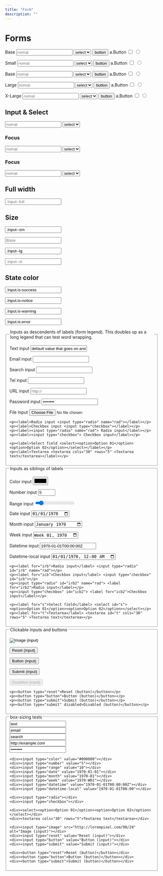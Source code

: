 ```yaml
---
title: "Form"
description: ""
---
```


<div class="ContainerFull">

<h1>Forms</h1>

<p>
<label class="">Base</label>
<input class="" type="text" placeholder="nomal">
<select class="">
<option>select</option>
<option>2</option>
</select>
<button class="">button</button>
<a class="">a.Button</a>
<input class="" type="checkbox" placeholder="nomal">
<input class="" type="radio" placeholder="nomal">
</p>




<p>
<label class="t-width1of6 t-inlineBlock">Small</label>
<input class="Input Input--sm t-width1of6" type="text" placeholder="nomal">
<select class="Select Select--sm t-width1of6">
<option>select</option>
<option>2</option>
</select>
<button class="Button Button--sm">button</button>
<a class="ButtonBorder Button--sm">a.Button</a>
<input class="" type="checkbox" placeholder="nomal">
<input class="" type="radio" placeholder="nomal">
</p>

<p>
<label class="t-width1of6 t-inlineBlock">Base</label>
<input class="Input t-width1of6" type="text" placeholder="nomal">
<select class="Select t-width1of6">
<option>select</option>
<option>2</option>
</select>
<button class="Button">button</button>
<a class="ButtonBorder">a.Button</a>
<input class="" type="checkbox" placeholder="nomal">
<input class="" type="radio" placeholder="nomal">
</p>




<p>
<label class="t-width1of6 t-inlineBlock">Large</label>
<input class="Input Input--lg t-width1of6" type="text" placeholder="nomal">
<select class="Select Select--lg t-width1of6">
<option>select</option>
<option>2</option>
</select>
<button class="Button Button--lg">button</button>
<a class="ButtonBorder Button--lg">a.Button</a>
<input class="" type="checkbox" placeholder="nomal">
<input class="" type="radio" placeholder="nomal">
</p>


<p>
<label class="t-width1of6 t-inlineBlock">X-Large</label>
<input class="Input Input--xl t-width1of6" type="text" placeholder="nomal">
<select class="Select Select--xl t-width1of6">
<option>select</option>
<option>2</option>
</select>
<button class="ButtonBorder Button--xl">button</button>
<a class="ButtonBorder Button--xl">a.Button</a>
<input class="" type="checkbox" placeholder="nomal">
<input class="" type="radio" placeholder="nomal">
</p>



<h2>Input & Select </h2>
<p>
  <input class="Input t-width2of6" type="text" placeholder="nomal">
  <select class="Select t-width2of6">
    <option>select</option>
    <option>2</option>
  </select>
</p>

<h3>Focus</h3>
<p>
  <input class="Input t-width2of6 is-focus" type="text" placeholder="nomal">
  <select class="is-focus Select t-width2of6">
    <option>select</option>
    <option>2</option>
  </select>
</p>

<h3>Focus</h3>
<p>
  <input class="Input t-width2of6 is-disabled" type="text" placeholder="nomal">
  <select class="is-disabled Select t-width2of6">
    <option>select</option>
    <option>2</option>
  </select>
</p>



<h2>Full width</h2>
<p>
<input class="Input--full" type="text" placeholder=".Input--full">
</p>



<h2>Size</h2>
<p>
<input class="Input Input--sm" type="text" value=".Input--sm">
</p>
<p>
<input class="" type="text" placeholder="Base">
</p>
<p>
<input class="Input--lg" type="text" value=".Input--lg">
</p>
<p>
<input class="Input--xl" type="text" placeholder=".Input--xl">
</p>

<h2>State color</h2>
<p>
<input class="Input is-success" type="text" value=".Input.is-success">
</p>
<p>
<input class="Input is-notice" type="text" value=".Input.is-notice">
</p>
<p>
<input class="Input is-warning" type="text" value=".Input.is-warning">
</p>
<p>
<input class="Input is-error" type="text" value=".Input.is-error">
</p>












<form>
  <fieldset>
    <legend>Inputs as descendents of labels (form legend). This doubles up as a long legend that can test word wrapping.</legend>
    <p><label>Text input <input type="text" value="default value that goes on and on without stopping or punctuation"></label></p>
    <p><label>Email input <input type="email"></label></p>
    <p><label>Search input <input type="search"></label></p>
    <p><label>Tel input <input type="tel"></label></p>
    <p><label>URL input <input type="url" placeholder="http://"></label></p>
    <p><label>Password input <input type="password" value="password"></label></p>
    <p><label>File input <input type="file"></label></p>

    <p><label>Radio input <input type="radio" name="rad"></label></p>
    <p><label>Checkbox input <input type="checkbox"></label></p>
    <p><label><input type="radio" name="rad"> Radio input</label></p>
    <p><label><input type="checkbox"> Checkbox input</label></p>

    <p><label>Select field <select><option>Option 01</option><option>Option 02</option></select></label></p>
    <p><label>Textarea <textarea cols="30" rows="5" >Textarea text</textarea></label></p>
  </fieldset>

  <fieldset>
    <legend>Inputs as siblings of labels</legend>
    <p><label for="ic">Color input</label> <input type="color" id="ic" value="#000000"></p>
    <p><label for="in">Number input</label> <input type="number" id="in" min="0" max="10" value="5"></p>
    <p><label for="ir">Range input</label> <input type="range" id="ir" value="10"></p>
    <p><label for="idd">Date input</label> <input type="date" id="idd" value="1970-01-01"></p>
    <p><label for="idm">Month input</label> <input type="month" id="idm" value="1970-01"></p>
    <p><label for="idw">Week input</label> <input type="week" id="idw" value="1970-W01"></p>
    <p><label for="idt">Datetime input</label> <input type="datetime" id="idt" value="1970-01-01T00:00:00Z"></p>
    <p><label for="idtl">Datetime-local input</label> <input type="datetime-local" id="idtl" value="1970-01-01T00:00"></p>

    <p><label for="irb">Radio input</label> <input type="radio" id="irb" name="rad"></p>
    <p><label for="icb">Checkbox input</label> <input type="checkbox" id="icb"></p>
    <p><input type="radio" id="irb2" name="rad"> <label for="irb2">Radio input</label></p>
    <p><input type="checkbox" id="icb2"> <label for="icb2">Checkbox input</label></p>

    <p><label for="s">Select field</label> <select id="s"><option>Option 01</option><option>Option 02</option></select></p>
    <p><label for="t">Textarea</label> <textarea id="t" cols="30" rows="5" >Textarea text</textarea></p>
  </fieldset>

  <fieldset>
    <legend>Clickable inputs and buttons</legend>
    <p><input type="image" src="http://lorempixel.com/90/24" alt="Image (input)"></p>
    <p><input type="reset" value="Reset (input)"></p>
    <p><input type="button" value="Button (input)"></p>
    <p><input type="submit" value="Submit (input)"></p>
    <p><input type="submit" value="Disabled (input)" disabled></p>

    <p><button type="reset">Reset (button)</button></p>
    <p><button type="button">Button (button)</button></p>
    <p><button type="submit">Submit (button)</button></p>
    <p><button type="submit" disabled>Disabled (button)</button></p>
  </fieldset>

  <fieldset id="boxsize">
    <legend>box-sizing tests</legend>
    <div><input type="text" value="text"></div>
    <div><input type="email" value="email"></div>
    <div><input type="search" value="search"></div>
    <div><input type="url" value="http://example.com"></div>
    <div><input type="password" value="password"></div>

    <div><input type="color" value="#000000"></div>
    <div><input type="number" value="5"></div>
    <div><input type="range" value="10"></div>
    <div><input type="date" value="1970-01-01"></div>
    <div><input type="month" value="1970-01"></div>
    <div><input type="week" value="1970-W01"></div>
    <div><input type="datetime" value="1970-01-01T00:00:00Z"></div>
    <div><input type="datetime-local" value="1970-01-01T00:00"></div>

    <div><input type="radio"></div>
    <div><input type="checkbox"></div>

    <div><select><option>Option 01</option><option>Option 02</option></select></div>
    <div><textarea cols="30" rows="5">Textarea text</textarea></div>

    <div><input type="image" src="http://lorempixel.com/90/24" alt="Image (input)"></div>
    <div><input type="reset" value="Reset (input)"></div>
    <div><input type="button" value="Button (input)"></div>
    <div><input type="submit" value="Submit (input)"></div>

    <div><button type="reset">Reset (button)</button></div>
    <div><button type="button">Button (button)</button></div>
    <div><button type="submit">Submit (button)</button></div>
  </fieldset>
</form>



</div>
